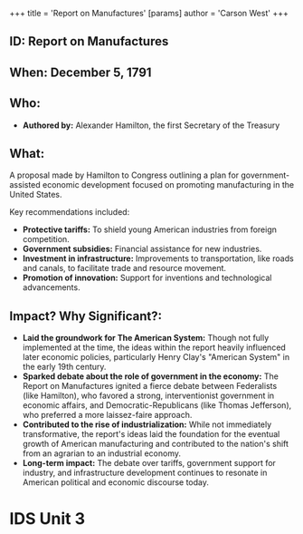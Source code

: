 +++
 title = 'Report on Manufactures'
[params]
	author = 'Carson West'
+++
## ID: Report on Manufactures 
## When: December 5, 1791

## Who: 
- **Authored by:** Alexander Hamilton, the first Secretary of the Treasury

## What:
A proposal made by Hamilton to Congress outlining a plan for government-assisted economic development focused on promoting manufacturing in the United States. 

Key recommendations included:

* **Protective tariffs:**  To shield young American industries from foreign competition.
* **Government subsidies:**  Financial assistance for new industries.
* **Investment in infrastructure:**  Improvements to transportation, like roads and canals, to facilitate trade and resource movement. 
* **Promotion of innovation:**  Support for inventions and technological advancements.

## Impact? Why Significant?:

* **Laid the groundwork for The American System:**  Though not fully implemented at the time, the ideas within the report heavily influenced later economic policies, particularly Henry Clay's "American System" in the early 19th century.
* **Sparked debate about the role of government in the economy:** The Report on Manufactures ignited a fierce debate between Federalists (like Hamilton), who favored a strong, interventionist government in economic affairs, and Democratic-Republicans (like Thomas Jefferson), who preferred a more laissez-faire approach.
* **Contributed to the rise of industrialization:** While not immediately transformative, the report's ideas laid the foundation for the eventual growth of American manufacturing and contributed to the nation's shift from an agrarian to an industrial economy.
* **Long-term impact:** The debate over tariffs, government support for industry, and infrastructure development continues to resonate in American political and economic discourse today. 

# IDS Unit 3